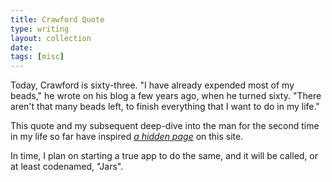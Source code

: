 ```yaml
---
title: Crawford Quote
type: writing
layout: collection
date:
tags: [misc]
---
```


Today, Crawford is sixty-three. "I have already expended most of my beads," he wrote on his blog a few years ago, when he turned sixty. "There aren't that many beads left, to finish everything that I want to do in my life."

This quote and my subsequent deep-dive into the man for the second time in my life so far have inspired _[a hidden page](/life)_ on this site.

In time, I plan on starting a true app to do the same, and it will be called, or at least codenamed, "Jars".
